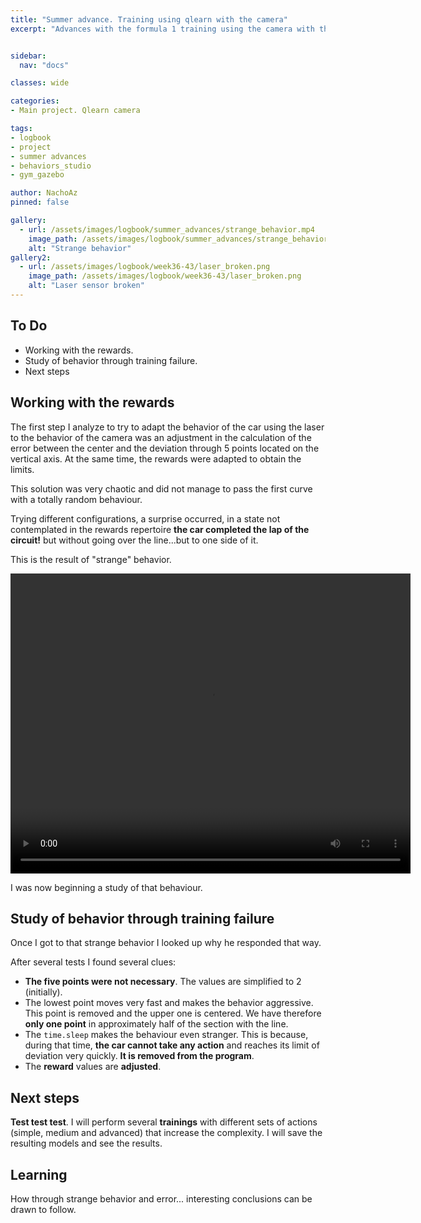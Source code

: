 ```yaml
---
title: "Summer advance. Training using qlearn with the camera"
excerpt: "Advances with the formula 1 training using the camera with the qlearn algorithm."


sidebar:
  nav: "docs"

classes: wide

categories:
- Main project. Qlearn camera

tags:
- logbook
- project
- summer advances
- behaviors_studio
- gym_gazebo

author: NachoAz
pinned: false

gallery:
  - url: /assets/images/logbook/summer_advances/strange_behavior.mp4
    image_path: /assets/images/logbook/summer_advances/strange_behavior.mp4
    alt: "Strange behavior"
gallery2:
  - url: /assets/images/logbook/week36-43/laser_broken.png
    image_path: /assets/images/logbook/week36-43/laser_broken.png
    alt: "Laser sensor broken"
---
```


## To Do

- Working with the rewards.
- Study of behavior through training failure.
- Next steps

## Working with the rewards
The first step I analyze to try to adapt the behavior of the car using the laser to the behavior of the camera was an adjustment in the calculation of the error between the center and the deviation through 5 points located on the vertical axis. At the same time, the rewards were adapted to obtain the limits.

This solution was very chaotic and did not manage to pass the first curve with a totally random behaviour. 

Trying different configurations, a surprise occurred, in a state not contemplated in the rewards repertoire **the car completed the lap of the circuit!** but without going over the line...but to one side of it. 

This is the result of "strange" behavior.

<video width="640" height="480" controls="controls">
  <source src="/assets/images/logbook/summer_advances/strange_behavior.mp4">
</video>

I was now beginning a study of that behaviour.

## Study of behavior through training failure

Once I got to that strange behavior I looked up why he responded that way.

After several tests I found several clues:

- **The five points were not necessary**. The values are simplified to 2 (initially).
- The lowest point moves very fast and makes the behavior aggressive. This point is removed and the upper one is centered. We have therefore **only one point** in approximately half of the section with the line.
- The `time.sleep` makes the behaviour even stranger. This is because, during that time, **the car cannot take any action** and reaches its limit of deviation very quickly. **It is removed from the program**.
- The **reward** values are **adjusted**.

## Next steps

**Test test test**. I will perform several **trainings** with different sets of actions (simple, medium and advanced) that increase the complexity. I will save the resulting models and see the results.

## Learning

How through strange behavior and error... interesting conclusions can be drawn to follow.